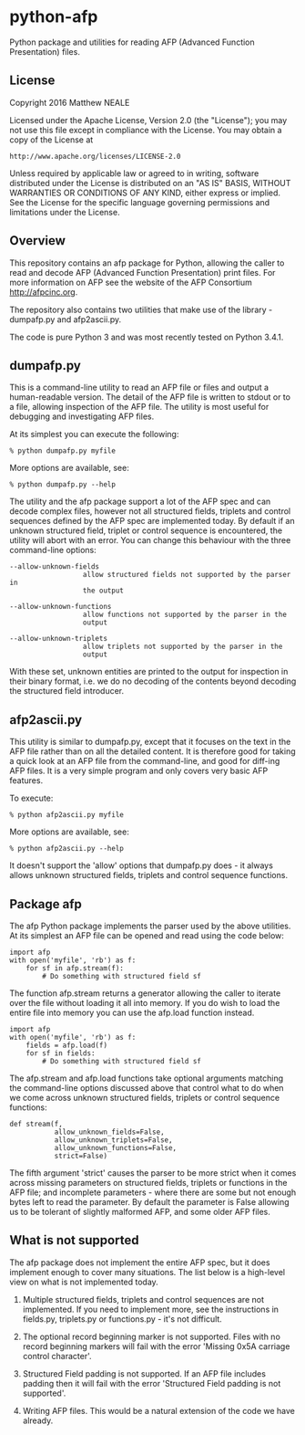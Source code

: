 # python-afp

Python package and utilities for reading AFP (Advanced Function Presentation)
files.

## License

Copyright 2016 Matthew NEALE

Licensed under the Apache License, Version 2.0 (the "License");
you may not use this file except in compliance with the License.
You may obtain a copy of the License at

    http://www.apache.org/licenses/LICENSE-2.0

Unless required by applicable law or agreed to in writing, software
distributed under the License is distributed on an "AS IS" BASIS,
WITHOUT WARRANTIES OR CONDITIONS OF ANY KIND, either express or implied.
See the License for the specific language governing permissions and
limitations under the License.

## Overview

This repository contains an afp package for Python, allowing the caller to
read and decode AFP (Advanced Function Presentation) print files. For more
information on AFP see the website of the AFP Consortium http://afpcinc.org.

The repository also contains two utilities that make use of the library -
dumpafp.py and afp2ascii.py.

The code is pure Python 3 and was most recently tested on Python 3.4.1.

## dumpafp.py

This is a command-line utility to read an AFP file or files and output a
human-readable version. The detail of the AFP file is written to stdout or to a
file, allowing inspection of the AFP file. The utility is most useful for
debugging and investigating AFP files.

At its simplest you can execute the following:

    % python dumpafp.py myfile

More options are available, see:

    % python dumpafp.py --help

The utility and the afp package support a lot of the AFP spec and can decode
complex files, however not all structured fields, triplets and control sequences
defined by the AFP spec are implemented today. By default if an unknown
structured field, triplet or control sequence is encountered, the utility will
abort with an error. You can change this behaviour with the three command-line
options:

    --allow-unknown-fields
                      allow structured fields not supported by the parser in
                      the output

    --allow-unknown-functions
                      allow functions not supported by the parser in the
                      output

    --allow-unknown-triplets
                      allow triplets not supported by the parser in the
                      output

With these set, unknown entities are printed to the output for inspection in
their binary format, i.e. we do no decoding of the contents beyond decoding
the structured field introducer.

## afp2ascii.py

This utility is similar to dumpafp.py, except that it focuses on the text in
the AFP file rather than on all the detailed content. It is therefore good
for taking a quick look at an AFP file from the command-line, and good for
diff-ing AFP files. It is a very simple program and only covers very basic AFP
features.

To execute:

    % python afp2ascii.py myfile

More options are available, see:

    % python afp2ascii.py --help

It doesn't support the 'allow' options that dumpafp.py does - it always allows
unknown structured fields, triplets and control sequence functions.

## Package afp

The afp Python package implements the parser used by the above utilities.
At its simplest an AFP file can be opened and read using the code below:

    import afp
    with open('myfile', 'rb') as f:
        for sf in afp.stream(f):
            # Do something with structured field sf

The function afp.stream returns a generator allowing the caller to iterate over
the file without loading it all into memory. If you do wish to load the entire
file into memory you can use the afp.load function instead.

    import afp
    with open('myfile', 'rb') as f:
        fields = afp.load(f)
        for sf in fields:
            # Do something with structured field sf

The afp.stream and afp.load functions take optional arguments matching the
command-line options discussed above that control what to do when we come across
unknown structured fields, triplets or control sequence functions:

    def stream(f,
               allow_unknown_fields=False,
               allow_unknown_triplets=False,
               allow_unknown_functions=False,
               strict=False)

The fifth argument 'strict' causes the parser to be more strict when it comes
across missing parameters on structured fields, triplets or functions in the AFP
file; and incomplete parameters - where there are some but not enough bytes
left to read the parameter. By default the parameter is False allowing us to
be tolerant of slightly malformed AFP, and some older AFP files.

## What is not supported

The afp package does not implement the entire AFP spec, but it does implement
enough to cover many situations. The list below is a high-level view on what
is not implemented today.

1. Multiple structured fields, triplets and control sequences are not
   implemented. If you need to implement more, see the instructions in
   fields.py, triplets.py or functions.py - it's not difficult.

2. The optional record beginning marker is not supported. Files with no
   record beginning markers will fail with the error 'Missing 0x5A carriage
   control character'.

3. Structured Field padding is not supported. If an AFP file includes padding
   then it will fail with the error 'Structured Field padding is not supported'.

4. Writing AFP files. This would be a natural extension of the code we have
   already.
